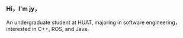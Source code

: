 ### Hi，I'm jy，
An undergraduate student at HUAT, majoring in software engineering，
interested in C++, ROS, and Java.
